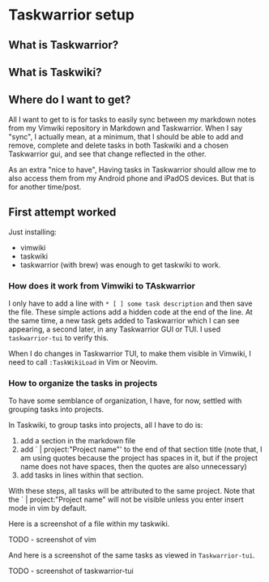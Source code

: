 # Taskwarrior setup

## What is Taskwarrior?

## What is Taskwiki?

## Where do I want to get?

All I want to get to is for tasks to easily sync between my markdown notes from my Vimwiki repository in Markdown and Taskwarrior.
When I say "sync", I actually mean, at a minimum, that I should be able to add and remove, complete and delete tasks in both Taskwiki and a chosen Taskwarrior gui, and see that change reflected in the other.

As an extra "nice to have", Having tasks in Taskwarrior should allow me to also access them from my Android phone and iPadOS devices. But that is for another time/post.

## First attempt worked

Just installing:
 - vimwiki
 - taskwiki
 - taskwarrior (with brew)
was enough to get taskwiki to work.

### How does it work from Vimwiki to TAskwarrior

I only have to add a line with `* [ ] some task description`  and then save the file. These simple actions add a hidden code at the end of the line.
At the same time, a new task gets added to Taskwarrior which I can see appearing, a second later, in any Taskwarrior GUI or TUI. I used ` taskwarrior-tui` to verify this.

When I do changes in Taskwarrior TUI, to make them visible in Vimwiki, I need to call `:TaskWikiLoad` in Vim or Neovim.

### How to organize the tasks in projects

To have some semblance of organization, I have, for now, settled with grouping tasks into projects. 

In Taskwiki, to group tasks into projects, all I have to do is:

1. add a section in the markdown file
2. add ` | project:"Project name"' to the end of that section title (note that, I am using quotes because the project has spaces in it, but if the project name does not have spaces, then the quotes are also unnecessary)
3. add tasks in lines within that section.

With these steps, all tasks will be attributed to the same project.
Note that the ` | project:"Project name" will not be visible unless you enter insert mode in vim by default.

Here is a screenshot of a file within my taskwiki.

TODO - screenshot of vim


And here is a screenshot of the same tasks as viewed in `Taskwarrior-tui`.

TODO - screenshot of taskwarrior-tui
